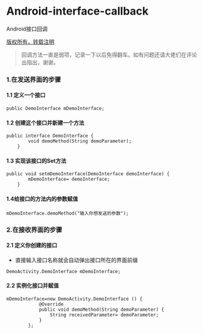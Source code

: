 # Android-interface-callback

Android接口回调

[版权所有，转载注明]()

>回调方法一直是弱项，记录一下以后免得翻车。如有问题还请大佬们在评论出指出，谢谢。

### 1.在发送界面的步骤
#### 1.1 定义一个接口
```
public DemoInterface mDemoInterface;
```

#### 1.2 创建这个接口并新建一个方法
``` 
public interface DemoInterface {
        void demoMethod(String demoParameter);
    }
```

#### 1.3 实现该接口的Set方法
```
public void setmDemoInterface(DemoInterface demoInterface) {
        mDemoInterface= demoInterface;
    }
```

#### 1.4给接口的方法内的参数赋值
```
mDemoInterface.demoMethod("输入你想发送的参数");
```

### 2.在接收界面的步骤
#### 2.1 定义你创建的接口
- 直接输入接口名称就会自动弹出接口所在的界面前缀
```
DemoActivity.DemoInterface mDemoInterface;
```

#### 2.2 实例化接口并赋值
```
mDemoInterface=new DemoActivity.DemoInterface () {
            @Override
            public void demoMethod(String demoParameter) {
                String receivedParameter= demoParameter;
            }
        };
```

